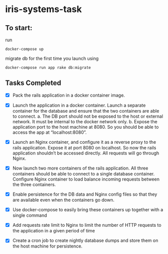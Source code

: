# iris-systems-task


## To start:

run
```
docker-compose up
```

migrate db for the first time you launch using
```
docker-compose run app rake db:migrate
```

## Tasks Completed

- [x] Pack the rails application in a docker container image.
- [x] Launch the application in a docker container. Launch a separate container for the
database and ensure that the two containers are able to connect.
     a. The DB port should not be exposed to the host or external network. It must be
internal to the docker network only.
     b. Expose the application port to the host machine at 8080. So you should be able to
access the app at “localhost:8080”.
- [x] Launch an Nginx container, and configure it as a reverse proxy to the rails application.
Expose it at port 8080 on localhost. So now the rails application shouldn’t be accessed
directly. All requests will go through Nginx.
- [x] Now launch two more containers of the rails application. All three containers should be
able to connect to a single database container. Configure Nginx container to load balance
incoming requests between the three containers.
- [x] Enable persistence for the DB data and Nginx config files so that they are available even
when the containers go down.
- [x] Use docker-compose to easily bring these containers up together with a single command
- [x] Add requests rate limit to Nginx to limit the number of HTTP requests to the application in
a given period of time
- [x] Create a cron job to create nightly database dumps and store them on the host machine
for persistence.

